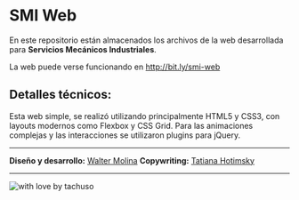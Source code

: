 # SMI Web
En este repositorio están almacenados los archivos de la web desarrollada para **Servicios Mecánicos Industriales**.

La web puede verse funcionando en http://bit.ly/smi-web

## Detalles técnicos:
Esta web simple, se realizó utilizando principalmente HTML5 y CSS3, con layouts modernos como Flexbox y CSS Grid.
Para las animaciones complejas y las interacciones se utilizaron plugins para jQuery.

____
**Diseño y desarrollo:** [Walter Molina](https://github.com/waltermolina)
**Copywriting:** [Tatiana Hotimsky](https://github.com/tatianahotimsky)
__________
![with love by tachuso](https://raw.githubusercontent.com/waltermolina/nubedetagsunvime/master/tachusoVioleta50.png)
